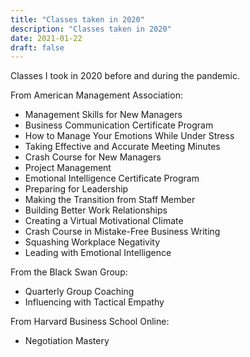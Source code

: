 ```yaml
---
title: "Classes taken in 2020"
description: "Classes taken in 2020"
date: 2021-01-22
draft: false
---
```


Classes I took in 2020 before and during the pandemic.



From American Management Association:
* Management Skills for New Managers
* Business Communication Certificate Program
* How to Manage Your Emotions While Under Stress
* Taking Effective and Accurate Meeting Minutes
* Crash Course for New Managers
* Project Management
* Emotional Intelligence Certificate Program
* Preparing for Leadership
* Making the Transition from Staff Member
* Building Better Work Relationships
* Creating a Virtual Motivational Climate
* Crash Course in Mistake-Free Business Writing
* Squashing Workplace Negativity
* Leading with Emotional Intelligence

From the Black Swan Group:
* Quarterly Group Coaching
* Influencing with Tactical Empathy 

From Harvard Business School Online:
* Negotiation Mastery



